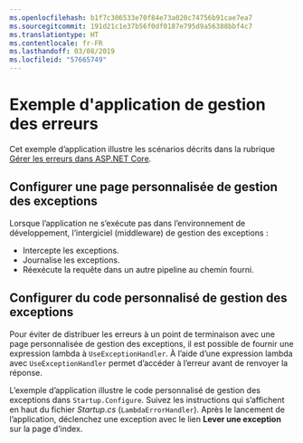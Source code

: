 ```yaml
---
ms.openlocfilehash: b1f7c306533e70f84e73a020c74756b91cae7ea7
ms.sourcegitcommit: 191d21c1e37b56f0df0187e795d9a56388bbf4c7
ms.translationtype: HT
ms.contentlocale: fr-FR
ms.lasthandoff: 03/08/2019
ms.locfileid: "57665749"
---
```

# <a name="error-handling-sample-application"></a>Exemple d'application de gestion des erreurs

Cet exemple d’application illustre les scénarios décrits dans la rubrique [Gérer les erreurs dans ASP.NET Core](https://docs.microsoft.com/aspnet/core/fundamentals/error-handling).

## <a name="configure-a-custom-exception-handling-page"></a>Configurer une page personnalisée de gestion des exceptions

Lorsque l’application ne s’exécute pas dans l’environnement de développement, l’intergiciel (middleware) de gestion des exceptions :

* Intercepte les exceptions.
* Journalise les exceptions.
* Réexécute la requête dans un autre pipeline au chemin fourni.

## <a name="configure-custom-exception-handling-code"></a>Configurer du code personnalisé de gestion des exceptions

Pour éviter de distribuer les erreurs à un point de terminaison avec une page personnalisée de gestion des exceptions, il est possible de fournir une expression lambda à `UseExceptionHandler`. À l’aide d’une expression lambda avec `UseExceptionHandler` permet d’accéder à l’erreur avant de renvoyer la réponse.

L’exemple d’application illustre le code personnalisé de gestion des exceptions dans `Startup.Configure`. Suivez les instructions qui s’affichent en haut du fichier *Startup.cs* (`LambdaErrorHandler`). Après le lancement de l’application, déclenchez une exception avec le lien **Lever une exception** sur la page d’index.
